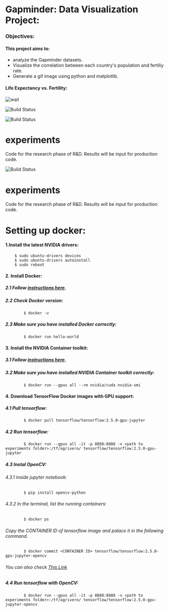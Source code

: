 # Gapminder: Data Visualization Project:

### Objectives:
#### This project aims to:
* analyze the Gapminder datasets.
* Visualize the correlation between each country's population and fertiliy rate.
* Generate a gif image using python and matplotlib.

 
#### Life Expectancy vs. Fertility:
![wail](lifeexp.gif)



![Build Status](https://github.com/agrivero-ai/experiments/workflows/Python%20Testing/badge.svg)


![Build Status](https://github.com/agrivero-ai/experiments/workflows/Python%20Testing/badge.svg)

# experiments
Code for the research phase of R&amp;D. Results will be input for production code.


![Build Status](https://github.com/agrivero-ai/experiments/workflows/Python%20Testing/badge.svg)

# experiments
Code for the research phase of R&amp;D. Results will be input for production code.


# Setting up docker:

#### 1.Install the latest NVIDIA drivers:
        $ sudo ubuntu-drivers devices
        $ sudo ubuntu-drivers autoinstall
        $ sudo reboot

#### 2. Install Docker:
##### 2.1 Follow [instructions here](https://docs.docker.com/engine/install/ubuntu/).
##### 2.2 Check Docker version:
            $ docker -v
##### 2.3 Make sure you have installed Docker correctly:
            $ docker run hello-world

#### 3. Install the NVIDIA Container toolkit:
##### 3.1 Follow [instructions here](https://docs.nvidia.com/datacenter/cloud-native/container-toolkit/install-guide.html#docker).
##### 3.2 Make sure you have installed NVIDIA Container toolkit correctly:
            $ docker run --gpus all --rm nvidia/cuda nvidia-smi

#### 4. Download TensorFlow Docker images with GPU support:
##### 4.1 Pull tensorflow:
            $ docker pull tensorflow/tensorflow:2.5.0-gpu-jupyter
##### 4.2 Run tensorflow:
            $ docker run --gpus all -it -p 8888:8888 -v <path to experiments folder>:/tf/agrivero/ tensorflow/tensorflow:2.5.0-gpu-jupyter
##### 4.3 Instal OpenCV:
###### 4.3.1 inside jupyter notebook:
            $ pip install opencv-python
###### 4.3.2 In the terminal, list the running containers:
            $ docker ps
###### Copy the CONTAINER ID of tensorflow image and palace it in the following command.
            $ docker commit <CONTAINER ID> tensorflow/tensorflow:2.5.0-gpu-jupyter-opencv
###### You can also check [This Link](https://docs.docker.com/engine/reference/commandline/commit/)
##### 4.4 Run tensorflow with OpenCV:
            $ docker run --gpus all -it -p 8888:8888 -v <path to experiments folder>:/tf/agrivero/ tensorflow/tensorflow:2.5.0-gpu-jupyter-opencv
